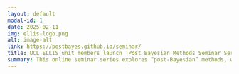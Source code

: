```yaml
---
layout: default
modal-id: 1
date: 2025-02-11
img: ellis-logo.png
alt: image-alt
link: https://postbayes.github.io/seminar/
title: UCL ELLIS unit members launch 'Post Bayesian Methods Seminar Series'
summary: This online seminar series explores “post-Bayesian” methods, which extend beyond traditional Bayesian inference to address its limitations in modern machine learning settings. Topics include generalised Bayes, martingale posteriors and PAC-Bayes. 
---
```





